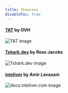 ```yaml
---
title: Showcase
disableToc: true
---
```


#### [TAT](https://ovh.github.io/tat/overview/) by OVH
![TAT image](https://dykstrom.github.io/mazela-man-web/images/showcase/tat.png?width=50pc)

#### [Tshark.dev](https://tshark.dev) by Ross Jacobs
![Tshark.dev image](https://dykstrom.github.io/mazela-man-web/images/showcase/tshark_dev.png?width=50pc)

#### [inteliver](https://docs.inteliver.com) by Amir Lavasani
![docs.inteliver.com image](https://dykstrom.github.io/mazela-man-web/images/showcase/inteliver_docs.png?width=50pc)